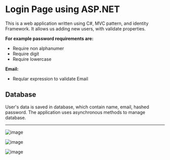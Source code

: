 # Login Page using ASP.NET 
This is a web application written using C#, MVC pattern, and identity Framework. It allows us adding new users, with validate properties.

**For example password requirements are:**
* Require non alphanumer
* Require digit
* Require lowercase


**Email:**
* Reqular expression to validate Email


## Database
User's data is saved in database, which contain name, email, hashed password. The application uses asynchronous methods to manage database.

***
![image](https://user-images.githubusercontent.com/126328327/233938778-b06c3ac4-952c-4772-9a70-1657fdebeb53.png)

![image](https://user-images.githubusercontent.com/126328327/233940000-60429f2d-cebc-4a90-afcd-501695c9667e.png)

![image](https://user-images.githubusercontent.com/126328327/233940146-c5d1416b-cb41-4907-8cde-1f27b647f320.png)



